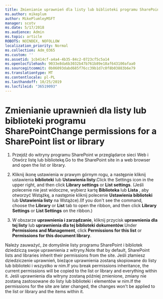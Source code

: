 ```yaml
---
title: Zmienianie uprawnień dla listy lub biblioteki programu SharePoint
ms.author: mikeplum
author: MikePlumleyMSFT
manager: scotv
ms.date: 5/17/2018
ms.audience: Admin
ms.topic: article
ROBOTS: NOINDEX, NOFOLLOW
localization_priority: Normal
ms.collection: Adm_O365
ms.custom: ''
ms.assetid: 1cb414cf-a4a4-4b35-84c2-0723cf5c5a14
ms.openlocfilehash: 9033e8da6b3032b47b761b89e18af643100afaa0
ms.sourcegitcommit: 0b06093dabd685f76cc39b1d7c0f8b03883b6e79
ms.translationtype: MT
ms.contentlocale: pl-PL
ms.lasthandoff: 10/25/2019
ms.locfileid: "36519093"
---
```

# <a name="change-permissions-for-a-sharepoint-list-or-library"></a><span data-ttu-id="90286-102">Zmienianie uprawnień dla listy lub biblioteki programu SharePoint</span><span class="sxs-lookup"><span data-stu-id="90286-102">Change permissions for a SharePoint list or library</span></span>

1. <span data-ttu-id="90286-103">Przejdź do witryny programu SharePoint w przeglądarce sieci Web i Otwórz listę lub bibliotekę.</span><span class="sxs-lookup"><span data-stu-id="90286-103">Go to the SharePoint site in a web browser and open the list or library.</span></span>
    
2. <span data-ttu-id="90286-104">Kliknij ikonę ustawienia w prawym górnym rogu, a następnie kliknij ustawienia **biblioteki** lub **Ustawienia listy**.</span><span class="sxs-lookup"><span data-stu-id="90286-104">Click the Settings icon in the upper right, and then click **Library settings** or **List settings**.</span></span> <span data-ttu-id="90286-105">(Jeśli polecenie nie jest widoczne, wybierz kartę **Biblioteka** lub **Lista** , aby otworzyć Wstążkę, a następnie kliknij polecenie **Ustawienia biblioteki** lub **Ustawienia listy** na Wstążce).</span><span class="sxs-lookup"><span data-stu-id="90286-105">(If you don't see the command, choose the **Library** or **List** tab to open the ribbon, and then click **Library Settings** or **List Settings** on the ribbon.)</span></span> 
    
3. <span data-ttu-id="90286-106">W obszarze **uprawnienia i zarządzanie**, kliknij przycisk **uprawnienia dla tej listy** lub **uprawnienia dla tej biblioteki dokumentów**.</span><span class="sxs-lookup"><span data-stu-id="90286-106">Under **Permissions and Management**, click **Permissions for this list** or **Permissions for this document library**.</span></span>
    
<span data-ttu-id="90286-107">Należy zauważyć, że domyślnie listy programu SharePoint i bibliotek dziedziczą swoje uprawnienia z witryny.</span><span class="sxs-lookup"><span data-stu-id="90286-107">Note that by default, SharePoint lists and libraries inherit their permissions from the site.</span></span> <span data-ttu-id="90286-108">Jeśli złamiesz dziedziczenie uprawnień, bieżące uprawnienia zostaną skopiowane do listy lub biblioteki i wszystko w nim.</span><span class="sxs-lookup"><span data-stu-id="90286-108">If you break permissions inheritance, the current permissions will be copied to the list or library and everything within it.</span></span> <span data-ttu-id="90286-109">Jeśli uprawnienia dla witryny zostaną później zmienione, zmiany nie zostaną zastosowane do listy lub biblioteki i elementów w nim.</span><span class="sxs-lookup"><span data-stu-id="90286-109">If the permissions for the site are later changed, the changes won't be applied to the list or library and the items within it.</span></span>
  

